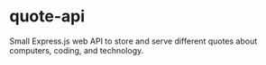 # quote-api
Small Express.js web API to store and serve different quotes about computers, coding, and technology.
